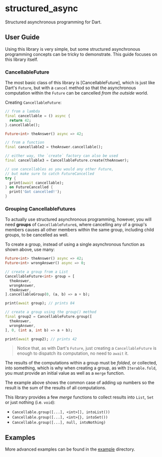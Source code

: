 # structured_async

Structured asynchronous programming for Dart.

## User Guide

Using this library is very simple, but some structured asynchronous programming concepts can be tricky to demonstrate.
This guide focuses on this library itself.

### CancellableFuture

The most basic class of this library is [CancellableFuture], which is just like Dart's `Future`,
but with a `cancel` method so that the asynchronous computation within the `Future` can be cancelled
_from the outside_ world.

Creating `CancellableFuture`:

```dart
// from a lambda
final cancellable = () async {
  return 42;
}.cancellable();

Future<int> theAnswer() async => 42;

// from a function
final cancellable2 = theAnswer.cancellable();

// either way, the `create` factory can also be used
final cancellable3 = CancellableFuture.create(theAnswer);

// use cancellables as you would any other Future,
// but make sure to catch FutureCancelled
try {
  print(await cancellable);
} on FutureCancelled {
  print('Got cancelled!');
}
```

### Grouping CancellableFutures

To actually use structured asynchronous programming, however, you will need **groups** of `CancellableFuture`s,
where cancelling any of a group's members causes all other members within the same group, including child groups,
to be cancelled as well.

To create a group, instead of using a single asynchronous function as shown above, use many:

```dart
Future<int> theAnswer() async => 42;
Future<int> wrongAnswer() async => 0;

// create a group from a List
CancellableFuture<int> group = [
  theAnswer,
  wrongAnswer,
  theAnswer,
].cancellableGroup(0, (a, b) => a + b);

print(await group); // prints 84

// create a group using the group() method
final group2 = CancellableFuture.group([
  theAnswer,
  wrongAnswer,
], 0, (int a, int b) => a + b);

print(await group2); // prints 42
```

> Notice that, as with Dart's `Future`, just creating a `CancellableFuture` is enough to dispatch its
> computation, no need to `await` it.

The results of the computations within a group must be _folded_, or collected, into something, which is why
when creating a group, as with `Iterable.fold`, you must provide an initial value as well as a `merge` function.

The example above shows the common case of adding up numbers so the result is the sum of the results of all computations.

This library provides a few _merge_ functions to collect results into `List`, `Set` or just nothing (i.e. `void`):

* `Cancellable.group([...], <int>[], intoList())`
* `Cancellable.group([...], <int>{}, intoSet())`
* `Cancellable.group([...], null, intoNothing)`

## Examples

More advanced examples can be found in the [example](example) directory.
